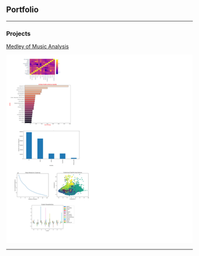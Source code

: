 ## Portfolio

---

### Projects
[Medley of Music Analysis](/sample_page)

<img src="images/MusicAnalysis.png?raw=true"/>

---
